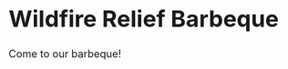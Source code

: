 <head>
 <body>
  <h1 style="font-size:40px;">Wildfire Relief Barbeque</h1>
  <p style="font-size:18px">Come to our barbeque!</p>
  </body>
